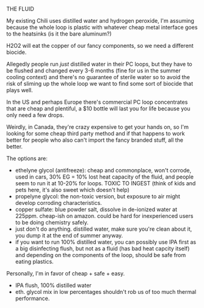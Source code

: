 
THE FLUID

My existing Chili uses distilled water and hydrogen peroxide, I'm assuming because the whole loop is plastic with whatever cheap metal interface goes to the heatsinks (is it the bare aluminum?)

H2O2 will eat the copper of our fancy components, so we need a different biocide.

Allegedly people run _just_ distilled water in their PC loops, but they have to be flushed and changed every 3-6 months (fine for us in the summer cooling context) and there's no guarantee of sterile water so to avoid the risk of sliming up the whole loop we want to find some sort of biocide that plays well.

In the US and perhaps Europe there's commercial PC loop concentrates that are cheap and plentiful, a $10 bottle will last you for life because you only need a few drops.

Weirdly, in Canada, they're crazy expensive to get your hands on, so I'm looking for some cheap third party method and if that happens to work better for people who also can't import the fancy branded stuff, all the better.

The options are:

- ethelyne glycol (antifreeze): cheap and commonplace, won't corrode, used in cars, 30% EG = 10% lost heat capacity of the fluid, and people seem to run it at 10-20% for loops. TOXIC TO INGEST (think of kids and pets here, it's also sweet which doesn't help)
- propelyne glycol: the non-toxic version, but exposure to air might develop corroding characteristics.
- copper sulfate: blue powder salt, dissolve in de-ionized water at 225ppm. cheap-ish on amazon. could be hard for inexperienced users to be doing chemistry safely.
- just don't do anything. distilled water, make sure you're clean about it, you dump it at the end of summer anyway.
- if you want to run 100% distilled water, you can possibly use IPA first as a big disinfecting flush, but not as a fluid (has bad heat capcity itself) and depending on the components of the loop, should be safe from eating plastics.

Personally, I'm in favor of cheap + safe + easy.

- IPA flush, 100% distilled water
- eth. glycol mix in low percentages shouldn't rob us of too much thermal performance.

